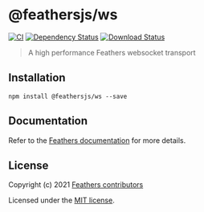 # @feathersjs/ws

[![CI](https://github.com/feathersjs/feathers/workflows/CI/badge.svg)](https://github.com/feathersjs/feathers/actions?query=workflow%3ACI)
[![Dependency Status](https://img.shields.io/david/feathersjs/feathers.svg?style=flat-square&path=packages/ws)](https://david-dm.org/feathersjs/feathers?path=packages/ws)
[![Download Status](https://img.shields.io/npm/dm/@feathersjs/ws.svg?style=flat-square)](https://www.npmjs.com/package/@feathersjs/ws)

> A high performance Feathers websocket transport

## Installation

```
npm install @feathersjs/ws --save
```

## Documentation

Refer to the [Feathers documentation](https://docs.feathersjs.com) for more details.

## License

Copyright (c) 2021 [Feathers contributors](https://github.com/feathersjs/feathers/graphs/contributors)

Licensed under the [MIT license](LICENSE).

